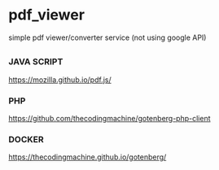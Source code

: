 # pdf_viewer

simple pdf viewer/converter service (not using google API)

##


### JAVA SCRIPT
https://mozilla.github.io/pdf.js/

### PHP

https://github.com/thecodingmachine/gotenberg-php-client

### DOCKER
https://thecodingmachine.github.io/gotenberg/
